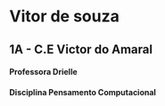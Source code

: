 # Vitor de souza
## 1A - C.E Victor do Amaral
#### Professora Drielle
#### Disciplina Pensamento Computacional
